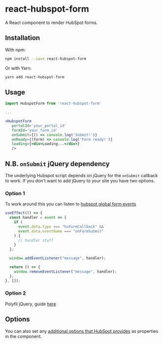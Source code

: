 # react-hubspot-form

A React component to render HubSpot forms.

## Installation

With npm:

```bash
npm install --save react-hubspot-form
```

Or with Yarn:

```bash
yarn add react-hubspot-form
```

## Usage

```jsx
import HubspotForm from 'react-hubspot-form'

...

<HubspotForm
   portalId='your_portal_id'
   formId='your_form_id'
   onSubmit={() => console.log('Submit!')}
   onReady={(form) => console.log('Form ready!')}
   loading={<div>Loading...</div>}
   />
```

## N.B. `onSubmit` jQuery dependency

The underlying Hubspot script depends on jQuery for the `onSubmit` callback to work. If you don't want to add jQuery to your site you have two options.

### Option 1

To work around this you can listen to [hubspot global form events](https://legacydocs.hubspot.com/global-form-events)

```javascript
useEffect(() => {
  const handler = event => {
    if (
      event.data.type === "hsFormCallback" &&
      event.data.eventName === "onFormSubmit"
    ) {
      // handler stuff
    }
  };

  window.addEventListener("message", handler);

  return () => {
    window.removeEventListener("message", handler);
  };
}, []);
```

### Option 2

Polyfil jQuery, guide [here](https://www.unstack.com/blog/hubspot-on-form-submit-callbacks-without-jquery)

## Options

You can also set any [additional options that HubSpot provides](https://developers.hubspot.com/docs/methods/forms/advanced_form_options) as properties in the component.
